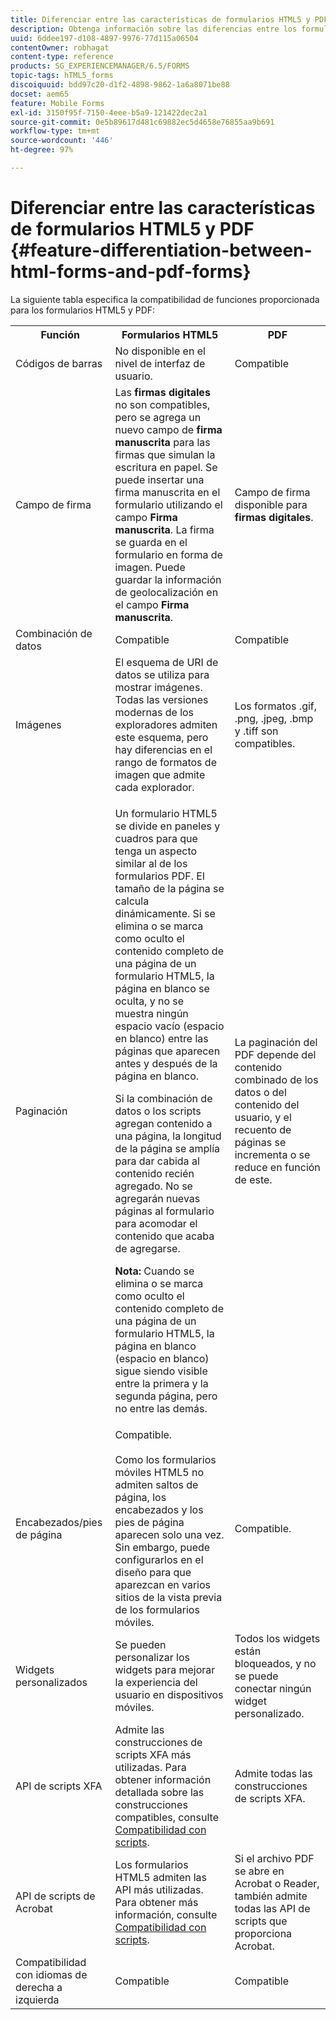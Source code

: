 ```yaml
---
title: Diferenciar entre las características de formularios HTML5 y PDF
description: Obtenga información sobre las diferencias entre los formularios de HTML 5 y los PDF forms.
uuid: 6ddee197-d108-4897-9976-77d115a06504
contentOwner: robhagat
content-type: reference
products: SG_EXPERIENCEMANAGER/6.5/FORMS
topic-tags: hTML5_forms
discoiquuid: bdd97c20-d1f2-4898-9862-1a6a8071be88
docset: aem65
feature: Mobile Forms
exl-id: 3150f95f-7150-4eee-b5a9-121422dec2a1
source-git-commit: 0e5b89617d481c69882ec5d4658e76855aa9b691
workflow-type: tm+mt
source-wordcount: '446'
ht-degree: 97%

---
```


# Diferenciar entre las características de formularios HTML5 y PDF {#feature-differentiation-between-html-forms-and-pdf-forms}

La siguiente tabla especifica la compatibilidad de funciones proporcionada para los formularios HTML5 y PDF:

<table>
 <tbody>
  <tr>
   <th>Función</th>
   <th>Formularios HTML5</th>
   <th>PDF</th>
  </tr>
  <tr>
   <td>Códigos de barras<br /> </td>
   <td>No disponible en el nivel de interfaz de usuario. </td>
   <td>Compatible</td>
  </tr>
  <tr>
   <td>Campo de firma<br /> </td>
   <td>Las <strong>firmas digitales</strong> no son compatibles, pero se agrega un nuevo campo de <strong>firma manuscrita</strong> para las firmas que simulan la escritura en papel. Se puede insertar una firma manuscrita en el formulario utilizando el campo <strong>Firma manuscrita</strong>. La firma se guarda en el formulario en forma de imagen. Puede guardar la información de geolocalización en el campo <strong>Firma manuscrita</strong>.</td>
   <td>Campo de firma disponible para <strong>firmas digitales</strong>.</td>
  </tr>
  <tr>
   <td>Combinación de datos</td>
   <td>Compatible</td>
   <td>Compatible </td>
  </tr>
  <tr>
   <td>Imágenes</td>
   <td>El esquema de URI de datos se utiliza para mostrar imágenes. Todas las versiones modernas de los exploradores admiten este esquema, pero hay diferencias en el rango de formatos de imagen que admite cada explorador.<br /> </td>
   <td>Los formatos .gif, .png, .jpeg, .bmp y .tiff son compatibles.</td>
  </tr>
  <tr>
   <td>Paginación<br /> </td>
   <td><p>Un formulario HTML5 se divide en paneles y cuadros para que tenga un aspecto similar al de los formularios PDF. El tamaño de la página se calcula dinámicamente. Si se elimina o se marca como oculto el contenido completo de una página de un formulario HTML5, la página en blanco se oculta, y no se muestra ningún espacio vacío (espacio en blanco) entre las páginas que aparecen antes y después de la página en blanco.</p> <p>Si la combinación de datos o los scripts agregan contenido a una página, la longitud de la página se amplía para dar cabida al contenido recién agregado. No se agregarán nuevas páginas al formulario para acomodar el contenido que acaba de agregarse. </p> <p><strong>Nota:</strong> Cuando se elimina o se marca como oculto el contenido completo de una página de un formulario HTML5, la página en blanco (espacio en blanco) sigue siendo visible entre la primera y la segunda página, pero no entre las demás.</p> </td>
   <td>La paginación del PDF depende del contenido combinado de los datos o del contenido del usuario, y el recuento de páginas se incrementa o se reduce en función de este.</td>
  </tr>
  <tr>
   <td>Encabezados/pies de página </td>
   <td>Compatible. <br /> <br /> Como los formularios móviles HTML5 no admiten saltos de página, los encabezados y los pies de página aparecen solo una vez. Sin embargo, puede configurarlos en el diseño para que aparezcan en varios sitios de la vista previa de los formularios móviles.<br /> </td>
   <td>Compatible.</td>
  </tr>
  <tr>
   <td>Widgets personalizados</td>
   <td>Se pueden personalizar los widgets para mejorar la experiencia del usuario en dispositivos móviles.<br /> </td>
   <td>Todos los widgets están bloqueados, y no se puede conectar ningún widget personalizado.<br /> </td>
  </tr>
  <tr>
   <td>API de scripts XFA</td>
   <td>Admite las construcciones de scripts XFA más utilizadas. Para obtener información detallada sobre las construcciones compatibles, consulte <a href="/help/forms/using/scripting-support.md">Compatibilidad con scripts</a>.</td>
   <td>Admite todas las construcciones de scripts XFA.</td>
  </tr>
  <tr>
   <td>API de scripts de Acrobat </td>
   <td>Los formularios HTML5 admiten las API más utilizadas. Para obtener más información, consulte <a href="/help/forms/using/scripting-support.md">Compatibilidad con scripts</a>.</td>
   <td>Si el archivo PDF se abre en Acrobat o Reader, también admite todas las API de scripts que proporciona Acrobat.</td>
  </tr>
  <tr>
   <td>Compatibilidad con idiomas de derecha a izquierda </td>
   <td>Compatible</td>
   <td>Compatible </td>
  </tr>
 </tbody>
</table>

<!--Follow the best practices to enable a form template for HTML5 renditions and ensure that the behavior and appearance of HTML5 forms and XFA-based PDF is consistent. For detailed list of best practices, see [Best practices to design an HTML5 form.](/help/forms/using/best-practices-design-html5-forms.md)-->
